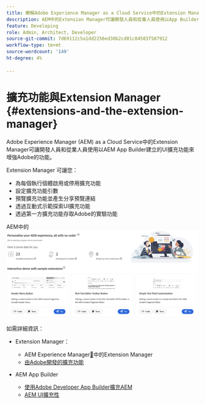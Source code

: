 ```yaml
---
title: 瞭解Adobe Experience Manager as a Cloud Service中的Extension Manager
description: AEM中的Extension Manager可讓開發人員和從業人員使用以App Builder建立的擴充功能來增強AEM的功能。
feature: Developing
role: Admin, Architect, Developer
source-git-commit: 7d69112c5a1dd2256ed38b2cd01c84583f587912
workflow-type: tm+mt
source-wordcount: '149'
ht-degree: 4%

---
```



# 擴充功能與Extension Manager {#extensions-and-the-extension-manager}

Adobe Experience Manager (AEM) as a Cloud Service中的Extension Manager可讓開發人員和從業人員使用以AEM App Builder建立的UI擴充功能來增強Adobe的功能。

Extension Manager 可讓您：

* 為每個執行個體啟用或停用擴充功能
* 設定擴充功能引數
* 預覽擴充功能並產生分享預覽連結
* 透過互動式示範探索UI擴充功能
* 透過第一方擴充功能存取Adobe的實驗功能

AEM中的![Extension Manager](/help/implementing/developing/extending/assets/homepage.png)

如需詳細資訊：

* Extension Manager：

   * AEM Experience Manager[&#128279;](https://developer.adobe.com/uix/docs/extension-manager/)中的Extension Manager
   * [由Adobe開發的擴充功能](https://developer.adobe.com/uix/docs/extension-manager/extension-developed-by-adobe/)

* AEM App Builder

   * [使用Adobe Developer App Builder擴充AEM](/help/implementing/developing/extending/app-builder/extending-aem-with-app-builder.md)
   * [AEM UI擴充性](https://experienceleague.adobe.com/en/docs/experience-manager-learn/cloud-service/developing/extensibility/ui/overview)